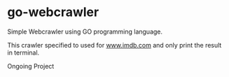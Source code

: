 # go-webcrawler
Simple Webcrawler using GO programming language.

This crawler specified to used for www.imdb.com and only print the result in terminal.

Ongoing Project
